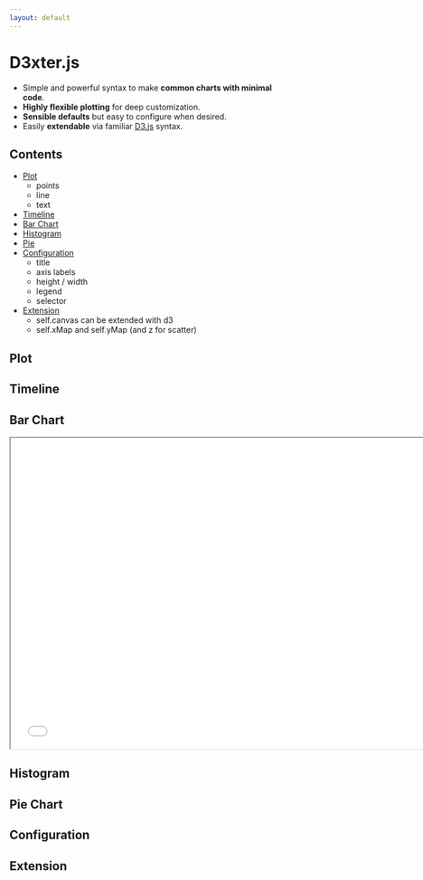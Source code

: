 ```yaml
---
layout: default
---
```


# D3xter.js

- Simple and powerful syntax to make __common charts with minimal code__.
- __Highly flexible plotting__ for deep customization.
- __Sensible defaults__ but easy to configure when desired.
- Easily __extendable__ via familiar <a href="https://d3js.org/">D3.js</a> syntax.

## Contents
- [Plot](#plot)
  - points
  - line
  - text
- [Timeline](#timeline)
- [Bar Chart](#bar)
- [Histogram](#histogram)
- [Pie](#pie)
- [Configuration](#configuration)
  - title
  - axis labels
  - height / width
  - legend
  - selector
- [Extension](#extension)
  - self.canvas can be extended with d3
  - self.xMap and self.yMap (and z for scatter)

## Plot
<a name="plot" />


## Timeline
<a name="timeline" />


## Bar Chart
<a name="bar" />
<iframe height='550' width='750' src="./charts/bar.html"></iframe>


## Histogram
<a name="histogram" />


## Pie Chart
<a name="pie" />


## Configuration
<a name="configuration" />


## Extension
<a name="extension" />

